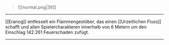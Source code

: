 > ![[normal.png|36]]

***

[[Eranog]] entfesselt ein Flammengestöber, das einen [[Urzeitlichen Fluss]] schafft und allen Spielercharakteren innerhalb von 6 Metern um den Einschlag 142.261 Feuerschaden zufügt.



***